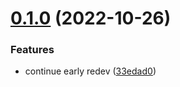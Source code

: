 # [0.1.0](https://github.com/izzuzantyaf/nestarter/compare/33edad0e2c6b4a2dc408ccca1accbb14e09d71b7...v0.1.0) (2022-10-26)


### Features

* continue early redev ([33edad0](https://github.com/izzuzantyaf/nestarter/commit/33edad0e2c6b4a2dc408ccca1accbb14e09d71b7))



